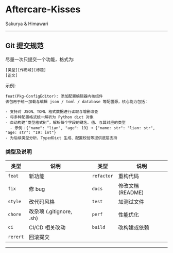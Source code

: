 # Aftercare-Kisses

Sakurya & Himawari

---

## **Git** 提交规范

尽量一次只提交一个功能，格式为:

```text
[类型][作用域][标题]
[正文]
```

示例:

```text
feat(Pkg-ConfigEditor): 添加配置编辑器内核组件
该包用于统一加载与编辑 json / toml / database 等配置源，核心能力包括：

- 支持对 JSON、TOML 格式数据进行读取与增删改查
- 将多种配置格式统一解析为 Python dict 对象
- 自动构建“类型格式树”，解析每个字段的键名、值、与其对应的类型
  - 示例：{"name": "lian", "age": 19} ➜ {"name: str": "lian: str", "age: str": "19: int"}
- 为后续类型分析、TypedDict 生成、配置校验等提供底层支持
```

### 类型及说明

| 类型     | 说明                     |     | 类型       | 说明              |
| -------- | ------------------------ | --- | ---------- | ----------------- |
| `feat`   | 新功能                   |     | `refactor` | 重构代码          |
| `fix`    | 修 bug                   |     | `docs`     | 修改文档 (README) |
| `style`  | 改代码风格               |     | `test`     | 加测试文件        |
| `chore`  | 改杂项 (.gitignore, .sh) |     | `perf`     | 性能优化          |
| `ci`     | CI/CD 相关改动           |     | `build`    | 改构建或依赖      |
| `rerert` | 回滚提交                 |

---
